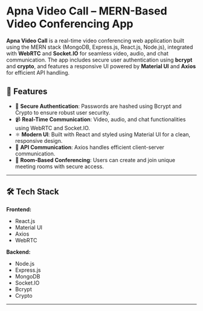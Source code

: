# Apna Video Call – MERN-Based Video Conferencing App

**Apna Video Call** is a real-time video conferencing web application built using the MERN stack (MongoDB, Express.js, React.js, Node.js), integrated with **WebRTC** and **Socket.IO** for seamless video, audio, and chat communication. The app includes secure user authentication using **bcrypt** and **crypto**, and features a responsive UI powered by **Material UI** and **Axios** for efficient API handling.

## 🚀 Features

- 🔐 **Secure Authentication**: Passwords are hashed using Bcrypt and Crypto to ensure robust user security.
- 📹 **Real-Time Communication**: Video, audio, and chat functionalities using WebRTC and Socket.IO.
- ⚛️ **Modern UI**: Built with React and styled using Material UI for a clean, responsive design.
- 🔄 **API Communication**: Axios handles efficient client-server communication.
- 👥 **Room-Based Conferencing**: Users can create and join unique meeting rooms with secure access.

---

## 🛠️ Tech Stack

**Frontend:**
- React.js
- Material UI
- Axios
- WebRTC

**Backend:**
- Node.js
- Express.js
- MongoDB
- Socket.IO
- Bcrypt
- Crypto

--- 

